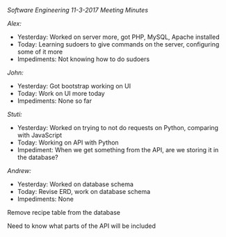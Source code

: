 _Software Engineering 11-3-2017 Meeting Minutes_

_Alex:_
 - Yesterday: Worked on server more, got PHP, MySQL, Apache installed
 - Today: Learning sudoers to give commands on the server, configuring some of it more
 - Impediments: Not knowing how to do sudoers

_John:_
- Yesterday: Got bootstrap working on UI
- Today: Work on UI more today
- Impediments: None so far

_Stuti:_
- Yesterday: Worked on trying to not do requests on Python, comparing with JavaScript
- Today: Working on API with Python
- Impediment: When we get something from the API, are we storing it in the database?

_Andrew:_
- Yesterday: Worked on database schema 
- Today: Revise ERD, work on database schema
- Impediments: None

Remove recipe table from the database

Need to know what parts of the API will be included
